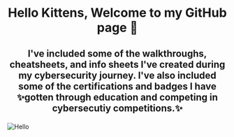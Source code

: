 # <p align="center">Hello Kittens, Welcome to my GitHub page 👋 
## <p align="center">I've included some of the walkthroughs, cheatsheets, and info sheets I've created during my cybersecurity journey. I've also included some of the certifications and badges I have ✨gotten through education and competing in cybersecutiy competitions.✨</p>

  ![Hello](https://user-images.githubusercontent.com/50695633/123531801-7af4ee80-d6bc-11eb-83ec-58050df8ff54.gif)



<!--
**SinisterKitten/SinisterKitten** is a ✨ _special_ ✨ repository because its `README.md` (this file) appears on your GitHub profile.

Here are some ideas to get you started:

- 🔭 I’m currently working on ...
- 🌱 I’m currently learning ...
- 👯 I’m looking to collaborate on ...

- 🤔 I’m looking for help with ...
- 💬 Ask me about ...
- 📫 How to reach me: ...
- 😄 Pronouns: ...
- ⚡ Fun fact: ...
-->
